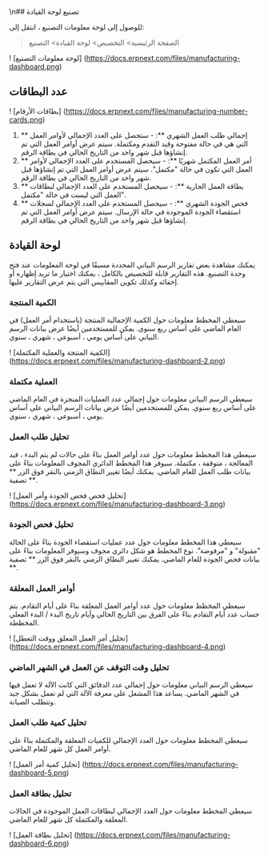 \n## تصنيع لوحة القيادة

للوصول إلى لوحة معلومات التصنيع ، انتقل إلى:

> الصفحة الرئيسية> التخصيص> لوحة القيادة> التصنيع

! [لوحة معلومات التصنيع] (https://docs.erpnext.com/files/manufacturing-dashboard.png)

## عدد البطاقات

! [بطاقات الأرقام] (https://docs.erpnext.com/files/manufacturing-number-cards.png)

1. ** إجمالي طلب العمل الشهري **: - ستحصل على العدد الإجمالي لأوامر العمل التي هي في حالة مفتوحة وقيد التقدم ومكتملة. سيتم عرض أوامر العمل التي تم إنشاؤها قبل شهر واحد من التاريخ الحالي في بطاقة الرقم.
2. ** أمر العمل المكتمل شهريًا **: - سيحصل المستخدم على العدد الإجمالي لأوامر العمل التي تكون في حالة "مكتمل". سيتم عرض أوامر العمل التي تم إنشاؤها قبل شهر واحد من التاريخ الحالي في بطاقة الرقم.
3. ** بطاقة العمل الجارية **: - سيحصل المستخدم على العدد الإجمالي لبطاقات العمل التي ليست في حالة "مكتمل".
4. ** فحص الجودة الشهري **: - سيحصل المستخدم على العدد الإجمالي لسجلات استقصاء الجودة الموجودة في حالة الإرسال. سيتم عرض أوامر العمل التي تم إنشاؤها قبل شهر واحد من التاريخ الحالي في بطاقة الرقم.

## لوحة القيادة

يمكنك مشاهدة بعض تقارير الرسم البياني المحددة مسبقًا في لوحة المعلومات عند فتح وحدة التصنيع. هذه التقارير قابلة للتخصيص بالكامل ، يمكنك اختيار ما تريد إظهاره أو إخفائه وكذلك تكوين المقاييس التي يتم عرض التقارير عليها.

### الكمية المنتجة

سيعطي المخطط معلومات حول الكمية الإجمالية المنتجة (باستخدام أمر العمل) في العام الماضي على أساس ربع سنوي. يمكن للمستخدمين أيضًا عرض بيانات الرسم البياني على أساس يومي ، أسبوعي ، شهري ، سنوي.

! [الكمية المنتجة والعملية المكتملة] (https://docs.erpnext.com/files/manufacturing-dashboard-2.png)

### العملية مكتملة

سيعطي الرسم البياني معلومات حول إجمالي عدد العمليات المنجزة في العام الماضي على أساس ربع سنوي. يمكن للمستخدمين أيضًا عرض بيانات الرسم البياني على أساس يومي ، أسبوعي ، شهري ، سنوي.

### تحليل طلب العمل

سيعطي هذا المخطط معلومات حول عدد أوامر العمل بناءً على حالات لم يتم البدء ، قيد المعالجة ، متوقفة ، مكتملة. سيوفر هذا المخطط الدائري المجوف المعلومات بناءً على بيانات طلب العمل للعام الماضي. يمكنك أيضًا تغيير النطاق الزمني بالنقر فوق الزر ** تصفية **.

! [تحليل فحص فحص الجودة وأمر العمل] (https://docs.erpnext.com/files/manufacturing-dashboard-3.png)

### تحليل فحص الجودة

سيعطي هذا المخطط معلومات حول عدد عمليات استقصاء الجودة بناءً على الحالة "مقبولة" و "مرفوضة". نوع المخطط هو شكل دائري مجوف وسيوفر المعلومات بناءً على بيانات فحص الجودة للعام الماضي. يمكنك تغيير النطاق الزمني بالنقر فوق الزر ** تصفية **.

### أوامر العمل المعلقة

سيعطي المخطط معلومات حول عدد أوامر العمل المعلقة بناءً على أيام التقادم. يتم حساب عدد أيام التقادم بناءً على الفرق بين التاريخ الحالي وأيام تاريخ البدء / البدء الفعلي المخططة.

! [تحليل أمر العمل المعلق ووقت التعطل] (https://docs.erpnext.com/files/manufacturing-dashboard-4.png)

### تحليل وقت التوقف عن العمل في الشهر الماضي

سيعطي الرسم البياني معلومات حول إجمالي عدد الدقائق التي كانت الآلة لا تعمل فيها في الشهر الماضي. يساعد هذا المشغل على معرفة الآلة التي لم تعمل بشكل جيد وتتطلب الصيانة.

### تحليل كمية طلب العمل

سيعطي المخطط معلومات حول العدد الإجمالي للكميات المعلقة والمكتملة بناءً على أوامر العمل كل شهر للعام الماضي.

! [تحليل كمية أمر العمل] (https://docs.erpnext.com/files/manufacturing-dashboard-5.png)

### تحليل بطاقة العمل

سيعطي المخطط معلومات حول العدد الإجمالي لبطاقات العمل الموجودة في الحالات المعلقة والمكتملة كل شهر للعام الماضي.

! [تحليل بطاقة العمل] (https://docs.erpnext.com/files/manufacturing-dashboard-6.png)